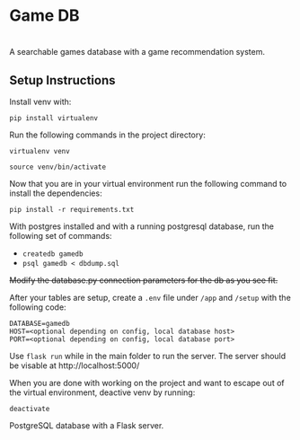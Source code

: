 # Game DB
#
A searchable games database with a game recommendation system.


## Setup Instructions

Install venv with: 
```
pip install virtualenv
```

Run the following commands in the project directory:

```
virtualenv venv

source venv/bin/activate
```

Now that you are in your virtual environment run the following command to install the dependencies:
```
pip install -r requirements.txt
```

With postgres installed and with a running postgresql database, run the following set of commands:
- ```createdb gamedb```
- ```psql gamedb < dbdump.sql```

~~Modify the database.py connection parameters for the db as you see fit.~~

After your tables are setup, create a ```.env``` file under ```/app``` and ```/setup``` with the following code:
```
DATABASE=gamedb
HOST=<optional depending on config, local database host>
PORT=<optional depending on config, local database port>
```

Use ```flask run``` while in the main folder to run the server. The server should be visable at http://localhost:5000/

When you are done with working on the project and want to escape out of the virtual environment, deactive venv by running:
```
deactivate
```

PostgreSQL database with a Flask server.

